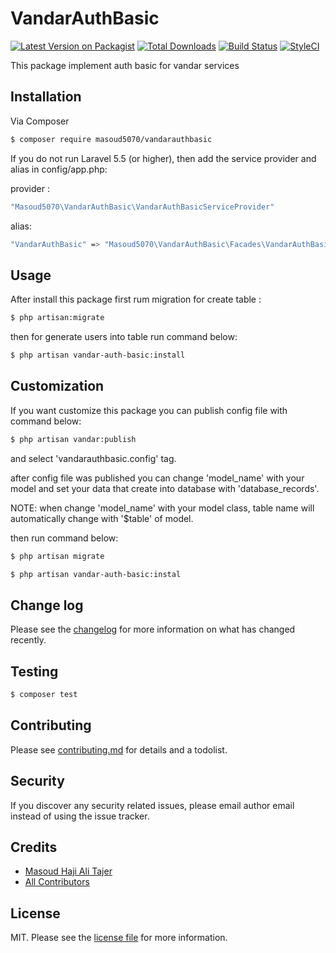 # VandarAuthBasic

[![Latest Version on Packagist][ico-version]][link-packagist]
[![Total Downloads][ico-downloads]][link-downloads]
[![Build Status][ico-travis]][link-travis]
[![StyleCI][ico-styleci]][link-styleci]

This package implement auth basic for vandar services

## Installation

Via Composer

``` bash
$ composer require masoud5070/vandarauthbasic
```

If you do not run Laravel 5.5 (or higher), then add the service provider and alias in config/app.php:

provider :

``` bash
"Masoud5070\VandarAuthBasic\VandarAuthBasicServiceProvider"
```

alias:

``` bash
"VandarAuthBasic" => "Masoud5070\VandarAuthBasic\Facades\VandarAuthBasic"
```

## Usage

After install this package first rum migration for create table : 

``` bash
$ php artisan:migrate
```

then for generate users into table run command below:

``` bash
$ php artisan vandar-auth-basic:install
```

## Customization

If you want customize this package you can publish config file with command below:

``` bash
$ php artisan vandar:publish
```

and select 'vandarauthbasic.config' tag. 

after config file was published you can change 'model_name' with your model and set your data that create into database with 'database_records'.

NOTE: when change 'model_name' with your model class, table name will automatically change with '$table' of model.

then run command below:

``` bash
$ php artisan migrate
```

``` bash
$ php artisan vandar-auth-basic:instal
```

## Change log

Please see the [changelog](changelog.md) for more information on what has changed recently.

## Testing

``` bash
$ composer test
```

## Contributing

Please see [contributing.md](contributing.md) for details and a todolist.

## Security

If you discover any security related issues, please email author email instead of using the issue tracker.

## Credits

- [Masoud Haji Ali Tajer][link-author]
- [All Contributors][link-contributors]

## License

MIT. Please see the [license file](license.md) for more information.

[ico-version]: https://img.shields.io/packagist/v/masoud5070/vandarauthbasic.svg?style=flat-square
[ico-downloads]: https://img.shields.io/packagist/dt/masoud5070/vandarauthbasic.svg?style=flat-square
[ico-travis]: https://img.shields.io/travis/masoud5070/vandarauthbasic/master.svg?style=flat-square
[ico-styleci]: https://styleci.io/repos/12345678/shield

[link-packagist]: https://packagist.org/packages/masoud5070/vandarauthbasic
[link-downloads]: https://packagist.org/packages/masoud5070/vandarauthbasic
[link-travis]: https://travis-ci.org/masoud5070/vandarauthbasic
[link-styleci]: https://styleci.io/repos/12345678
[link-author]: https://github.com/masoud5070
[link-contributors]: ../../contributors
